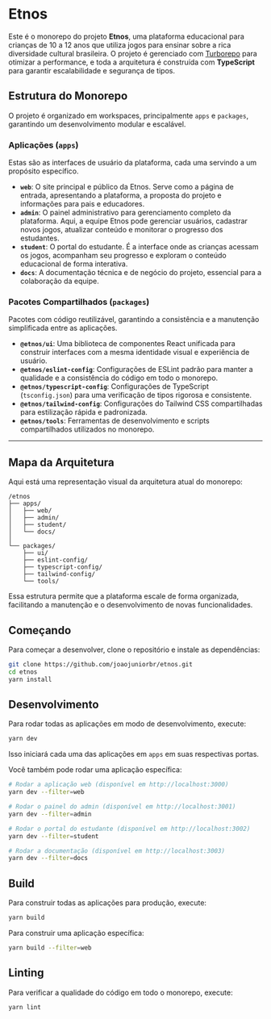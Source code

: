 # Etnos

Este é o monorepo do projeto **Etnos**, uma plataforma educacional para crianças
de 10 a 12 anos que utiliza jogos para ensinar sobre a rica diversidade cultural
brasileira. O projeto é gerenciado com
[Turborepo](https://turbo.build/repo/docs) para otimizar a performance, e toda a
arquitetura é construída com **TypeScript** para garantir escalabilidade e
segurança de tipos.

## Estrutura do Monorepo

O projeto é organizado em workspaces, principalmente `apps` e `packages`,
garantindo um desenvolvimento modular e escalável.

### Aplicações (`apps`)

Estas são as interfaces de usuário da plataforma, cada uma servindo a um
propósito específico.

- **`web`**: O site principal e público da Etnos. Serve como a página de
  entrada, apresentando a plataforma, a proposta do projeto e informações para
  pais e educadores.
- **`admin`**: O painel administrativo para gerenciamento completo da
  plataforma. Aqui, a equipe Etnos pode gerenciar usuários, cadastrar novos
  jogos, atualizar conteúdo e monitorar o progresso dos estudantes.
- **`student`**: O portal do estudante. É a interface onde as crianças acessam
  os jogos, acompanham seu progresso e exploram o conteúdo educacional de forma
  interativa.
- **`docs`**: A documentação técnica e de negócio do projeto, essencial para a
  colaboração da equipe.

### Pacotes Compartilhados (`packages`)

Pacotes com código reutilizável, garantindo a consistência e a manutenção
simplificada entre as aplicações.

- **`@etnos/ui`**: Uma biblioteca de componentes React unificada para construir
  interfaces com a mesma identidade visual e experiência de usuário.
- **`@etnos/eslint-config`**: Configurações de ESLint padrão para manter a
  qualidade e a consistência do código em todo o monorepo.
- **`@etnos/typescript-config`**: Configurações de TypeScript (`tsconfig.json`)
  para uma verificação de tipos rigorosa e consistente.
- **`@etnos/tailwind-config`**: Configurações do Tailwind CSS compartilhadas
  para estilização rápida e padronizada.
- **`@etnos/tools`**: Ferramentas de desenvolvimento e scripts compartilhados
  utilizados no monorepo.

---

## Mapa da Arquitetura

Aqui está uma representação visual da arquitetura atual do monorepo:

```
/etnos
├── apps/
│   ├── web/
│   ├── admin/
│   ├── student/
│   └── docs/
│
└── packages/
    ├── ui/
    ├── eslint-config/
    ├── typescript-config/
    ├── tailwind-config/
    └── tools/
```

Essa estrutura permite que a plataforma escale de forma organizada, facilitando
a manutenção e o desenvolvimento de novas funcionalidades.

## Começando

Para começar a desenvolver, clone o repositório e instale as dependências:

```bash
git clone https://github.com/joaojuniorbr/etnos.git
cd etnos
yarn install
```

## Desenvolvimento

Para rodar todas as aplicações em modo de desenvolvimento, execute:

```bash
yarn dev
```

Isso iniciará cada uma das aplicações em `apps` em suas respectivas portas.

Você também pode rodar uma aplicação específica:

```bash
# Rodar a aplicação web (disponível em http://localhost:3000)
yarn dev --filter=web

# Rodar o painel do admin (disponível em http://localhost:3001)
yarn dev --filter=admin

# Rodar o portal do estudante (disponível em http://localhost:3002)
yarn dev --filter=student

# Rodar a documentação (disponível em http://localhost:3003)
yarn dev --filter=docs
```

## Build

Para construir todas as aplicações para produção, execute:

```bash
yarn build
```

Para construir uma aplicação específica:

```bash
yarn build --filter=web
```

## Linting

Para verificar a qualidade do código em todo o monorepo, execute:

```bash
yarn lint
```
